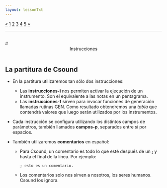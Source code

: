 ```yaml
---
layout: lessonTxt
---
```

<div class="paginationDiv">
<div class="pagination">
  <a onclick="loadOnClick('{{site.baseurl}}/lessons/', 'intro-b.html','', false)" href="javascript:void(0);">&laquo;</a>
  <a onclick="loadOnClick('{{site.baseurl}}/lessons/', 'intro-a.html','', false)" href="javascript:void(0);">1</a>
  <a onclick="loadOnClick('{{site.baseurl}}/lessons/', 'intro-b.html','', false)" href="javascript:void(0);">2</a>
  <a class="active" href="#">3</a>
  <a onclick="loadOnClick('{{site.baseurl}}/lessons/', 'intro-d.html','', false)" href="javascript:void(0);">4</a>
  <a onclick="loadOnClick('{{site.baseurl}}/lessons/', 'intro-e.html','', false)" href="javascript:void(0);">5</a>
  <a onclick="loadOnClick('{{site.baseurl}}/lessons/', 'intro-d.html','', false)" href="javascript:void(0);">&raquo;</a>
</div>
</div>
<hr>
<br>
# <center>Instrucciones</center>
<br>

## La partitura de Csound


* En la partitura utilizaremos tan sólo dos instrucciones:
  * Las <b>instrucciones-i</b> nos permiten activar la ejecución de un instrumento. Son el equivalente a las notas en un pentagrama.
  * Las <b>instrucciones-f</b> sirven para invocar funciones de generación llamadas rutinas GEN. Como resultado obtendremos una <i>tabla</i> que contendrá valores que luego serán utilizados por los instrumentos.

* Cada instrucción se configura utilizando los distintos campos de parámetros, también llamados <b>campos-p</b>, separados entre sí por espacios.

* También utilizaremos <b>comentarios</b> en español:
  * Para Csound, un comentario es todo lo que esté después de un <b>;</b> y hasta el final de la línea. Por ejemplo:
     ```
     ; esto es un comentario.
     ```
  * Los comentarios solo nos sirven a nosotros, los seres humanos. Csound los ignora.

  
<br>
